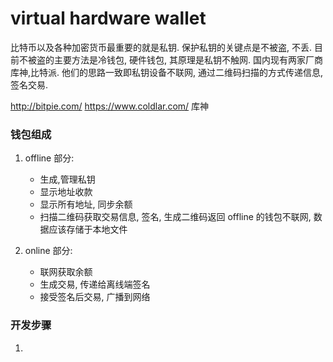virtual hardware wallet
===
比特币以及各种加密货币最重要的就是私钥. 保护私钥的关键点是不被盗, 不丢. 目前不被盗的主要方法是冷钱包, 硬件钱包, 其原理是私钥不触网.
国内现有两家厂商库神,比特派. 他们的思路一致即私钥设备不联网, 通过二维码扫描的方式传递信息, 签名交易.

http://bitpie.com/
https://www.coldlar.com/  库神


### 钱包组成
1. offline 部分: 
    * 生成,管理私钥
    * 显示地址收款
    * 显示所有地址, 同步余额
    * 扫描二维码获取交易信息, 签名, 生成二维码返回
    offline 的钱包不联网, 数据应该存储于本地文件

2. online 部分:
    * 联网获取余额
    * 生成交易, 传递给离线端签名
    * 接受签名后交易, 广播到网络

### 开发步骤

1. 